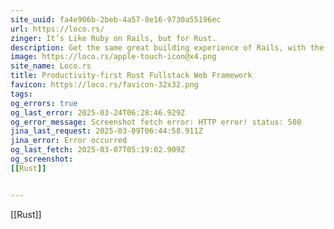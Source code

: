 ```yaml
---
site_uuid: fa4e906b-2beb-4a57-8e16-9730a55196ec
url: https://loco.rs/
zinger: It’s Like Ruby on Rails, but for Rust.
description: Get the same great building experience of Rails, with the incredibleperformance and safety of Rust.
image: https://loco.rs/apple-touch-icon@x4.png
site_name: Loco.rs
title: Productivity-first Rust Fullstack Web Framework
favicon: https://loco.rs/favicon-32x32.png
tags: 
og_errors: true
og_last_error: 2025-03-24T06:28:46.929Z
og_error_message: Screenshot fetch error: HTTP error! status: 500
jina_last_request: 2025-03-09T06:44:58.911Z
jina_error: Error occurred
og_last_fetch: 2025-03-07T05:19:02.909Z
og_screenshot: 
[[Rust]]


---
```


[[Rust]]

